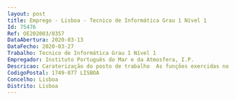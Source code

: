 ```yaml
--- 
layout: post
title: Emprego - Lisboa - Tecnico de Informática Grau 1 Nível 1
Id: 75476
Ref: OE202003/0357
DataAbertura: 2020-03-13
DataFecho: 2020-03-27
Trabalho: Tecnico de Informática Grau 1 Nível 1
Empregador: Instituto Português do Mar e da Atmosfera, I.P.
Descricao: Caraterização do posto de trabalho  As funções exercidas no posto de trabalho em questão, são de harmonia com n.º 4, artigo 6.º do Regulamento Interno do Instituto Português do Mar e da Atmosfera, I. P., aprovado em anexo ao Despacho n.º 5429 2018, publicado no Diário da República, 2.ª série, n.º 105 de 1 de junho de 2018, o qual consigna as competências prosseguidas pela Divisão de Sistemas de Informação e Comunicações (DivSI), na dependência direta do DOIDT a) Apoiar os fluxos de informação do IPMA, I. P., nomeadamente no que diz respeito à infraestrutura física e lógica  b) Assegurar e sustentar as infraestruturas físicas e virtuais para a gestão, salvaguarda e disponibilização de informação  c) Assegurar e coordenar a execução das ações relativas à manutenção e desenvolvimento dos equipamentos, sensores e redes de comunicação em ambientes terrestres e marinhos, necessários para suportar as atividades do IPMA, I. P., apoiando tecnologicamente os outros Departamentos nestas funções  d) Participar na especificação de requisitos técnicos e coordenar todos os processos de obtenção e administração de hardware e software  e) Administrar e configurar os Sistemas de Informação e armazenamento de dados  f) Garantir a gestão do parque informático do IPMA, I. P. e o apoio aos utilizadores  g) Resolver os incidentes relacionados com a infraestrutura de TIC ou com as comunicações  h) Monitorizar os sistemas críticos e suites operacionais  i) Administrar e configurar os circuitos de comunicações  j) Otimizar os meios de modo a minimizar os encargos com comunicações  k) Garantir a permuta atempada da informação de caráter especializado aos clientes externos e internos consoante as normas definidas pelas Organizações Internacionais  l) Prospetar novas tecnologias que permitam a otimização dos processos e recursos em geral  m) Desenvolver e implementar aplicações de caráter institucional  n) Prestar serviços especializados e consultadoria no âmbito das atividades da divisão.Tarefas a desempenhar As tarefas inerentes ao posto de trabalho na Divisão de Sistemas de Informação, Comunicações e Desenvolvimento Tecnológico, visam contribuir para •Apoiar os utilizadores de forma presencial ou remota, através da resolução de Incidentes e ou Problemas •Interagir com os sistemas, recorrendo a instruções e comandos adequados ao seu regular funcionamento e exploração, em articulação com os responsáveis pelos mesmos •Acionar e manipular os equipamentos periféricos de cada configuração, municiando os respetivos consumíveis e vigiando regularmente o seu funcionamento •Desencadear os procedimentos definidos e configurados para a operação dos sistemas •Executar os trabalhos previstos no plano de exploração e manter o registo das operações efetuadas •Identificar as anomalias do sistema e desencadear as ações de regularização requeridas •Zelar pelo cumprimento das normas de segurança física do equipamento e dos suportes de informação.
CodigoPostal: 1749-077 LISBOA
Concelho: Lisboa
Distrito: Lisboa
--- 
```

